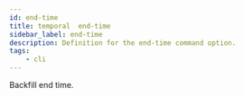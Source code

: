 ```yaml
---
id: end-time
title: temporal  end-time
sidebar_label: end-time
description: Definition for the end-time command option.
tags:
	- cli
---
```


Backfill end time.

